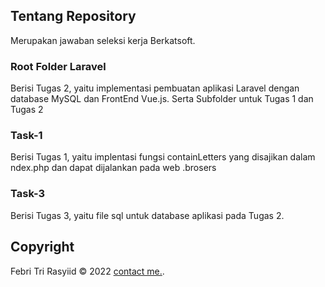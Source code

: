 ## Tentang Repository
Merupakan jawaban seleksi kerja Berkatsoft.

### Root Folder Laravel
Berisi Tugas 2, yaitu implementasi pembuatan aplikasi Laravel dengan database MySQL dan FrontEnd Vue.js. 
Serta Subfolder untuk Tugas 1 dan Tugas 2

### Task-1
Berisi Tugas 1, yaitu implentasi fungsi containLetters yang disajikan dalam ndex.php dan dapat dijalankan pada web .brosers

### Task-3
Berisi Tugas 3, yaitu file sql untuk database aplikasi pada Tugas 2.

## Copyright

Febri Tri Rasyiid &#169; 2022 [contact me.](https://github.com/ftrasyiid).